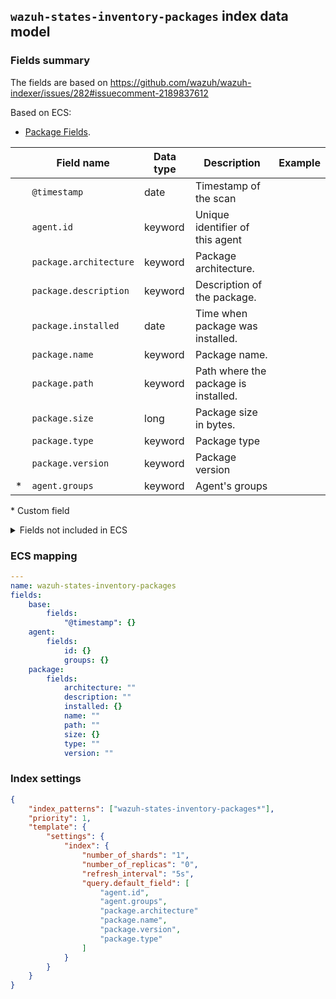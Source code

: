 ## `wazuh-states-inventory-packages` index data model

### Fields summary

The fields are based on https://github.com/wazuh/wazuh-indexer/issues/282#issuecomment-2189837612

Based on ECS:

-   [Package Fields](https://www.elastic.co/guide/en/ecs/current/ecs-package.html).

|     | Field name             | Data type | Description                          | Example |
| --- | ---------------------- | --------- | ------------------------------------ | ------- |
|     | `@timestamp`           | date      | Timestamp of the scan                |         |
|     | `agent.id`             | keyword   | Unique identifier of this agent      |         |
|     | `package.architecture` | keyword   | Package architecture.                |         |
|     | `package.description`  | keyword   | Description of the package.          |         |
|     | `package.installed`    | date      | Time when package was installed.     |         |
|     | `package.name`         | keyword   | Package name.                        |         |
|     | `package.path`         | keyword   | Path where the package is installed. |         |
|     | `package.size`         | long      | Package size in bytes.               |         |
|     | `package.type`         | keyword   | Package type                         |         |
|     | `package.version`      | keyword   | Package version                      |         |
| *   | `agent.groups`         | keyword   | Agent's groups                       |         |

\* Custom field

<details><summary>Fields not included in ECS</summary>
<p>

|     | Field name | ECS field name    | Data type | Description                                                                      |
| --- | ---------- | ----------------- | --------- | -------------------------------------------------------------------------------- |
| ?   | priority   |                   |           | Priority of the program                                                          |
| ?   | section    |                   |           | Section of the program   category the package belongs to in DEB package managers |
| X   | vendor     | package.reference | keyword   | Home page or reference URL of the software in this package, if available.        |
| ?   | multiarch  |                   |           | Multi-architecture compatibility                                                 |
| X   | source     |                   |           | Source of the program - package manager                                          |

</p>
</details>

### ECS mapping

```yml
---
name: wazuh-states-inventory-packages
fields:
    base:
        fields:
            "@timestamp": {}
    agent:
        fields:
            id: {}
            groups: {}
    package:
        fields:
            architecture: ""
            description: ""
            installed: {}
            name: ""
            path: ""
            size: {}
            type: ""
            version: ""
```

### Index settings

```json
{
    "index_patterns": ["wazuh-states-inventory-packages*"],
    "priority": 1,
    "template": {
        "settings": {
            "index": {
                "number_of_shards": "1",
                "number_of_replicas": "0",
                "refresh_interval": "5s",
                "query.default_field": [
                    "agent.id",
                    "agent.groups",
                    "package.architecture"
                    "package.name",
                    "package.version",
                    "package.type"
                ]
            }
        }
    }
}
```
